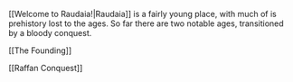 [[Welcome to Raudaia!|Raudaia]] is a fairly young place, with much of is prehistory lost to the ages. So far there are two notable ages, transitioned by a bloody conquest.

[[The Founding]]

[[Raffan Conquest]]
